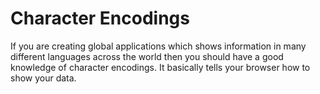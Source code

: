 # Character Encodings

If you are creating global applications which shows information in many different languages across the world then you should have a good knowledge of character encodings. It basically tells your browser how to show your data.

